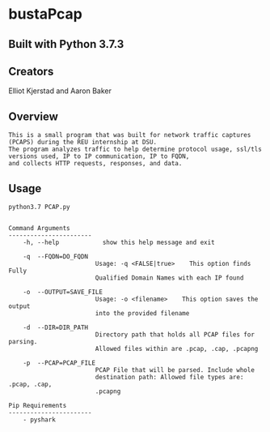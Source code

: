# bustaPcap

Built with Python 3.7.3
-----------------------
Creators 
-----------------------
Elliot Kjerstad and Aaron Baker 

Overview
-----------------------

	This is a small program that was built for network traffic captures (PCAPS) during the REU internship at DSU.
	The program analyzes traffic to help determine protocol usage, ssl/tls versions used, IP to IP communication, IP to FQDN, 
	and collects HTTP requests, responses, and data.

Usage
-----------------------

	python3.7 PCAP.py


	Command Arguments
	-----------------------
		-h, --help            show this help message and exit

		-q  --FQDN=DO_FQDN
							Usage: -q <FALSE|true>    This option finds Fully
							Qualified Domain Names with each IP found

		-o  --OUTPUT=SAVE_FILE
							Usage: -o <filename>    This option saves the output
							into the provided filename

		-d  --DIR=DIR_PATH
							Directory path that holds all PCAP files for parsing.
							Allowed files within are .pcap, .cap, .pcapng

		-p  --PCAP=PCAP_FILE
							PCAP File that will be parsed. Include whole
							destination path: Allowed file types are: .pcap, .cap,
							.pcapng

	Pip Requirements
	-----------------------
		- pyshark
